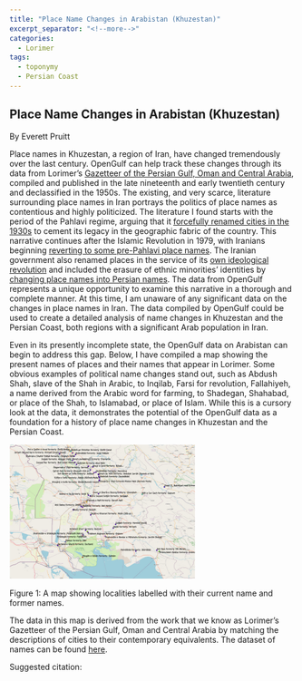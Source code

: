 ```yaml
---
title: "Place Name Changes in Arabistan (Khuzestan)"
excerpt_separator: "<!--more-->"
categories:
  - Lorimer
tags:
  - toponymy
  - Persian Coast 
---
```


## Place Name Changes in Arabistan (Khuzestan)

By Everett Pruitt


Place names in Khuzestan, a region of Iran, have changed tremendously over the last century. OpenGulf can help track these changes through its data from Lorimer’s [Gazetteer of the Persian Gulf, Oman and Central Arabia](https://archive.org/details/in.ernet.dli.2015.206963), compiled and published in the late nineteenth and early twentieth century and declassified in the 1950s. The existing, and very scarce, literature surrounding place names in Iran portrays the politics of place names as contentious and highly politicized. The literature I found starts with the period of the Pahlavi regime, arguing that it [forcefully renamed cities in the 1930s](https://www.jstor.org/stable/215071) to cement its legacy in the geographic fabric of the country. This narrative continues after the Islamic Revolution in 1979, with Iranians beginning [reverting to some pre-Pahlavi place names](https://www.jstor.org/stable/215071). The Iranian government also renamed places in the service of its [own ideological revolution](https://www.jstor.org/stable/215071) and included the erasure of ethnic minorities’ identities by [changing place names into Persian names](https://www.jstor.org/stable/215071). The data from OpenGulf represents a unique opportunity to examine this narrative in a thorough and complete manner. At this time, I am unaware of any significant data on the changes in place names in Iran. The data compiled by OpenGulf could be used to create a detailed analysis of name changes in Khuzestan and the Persian Coast, both regions with a significant Arab population in Iran.

Even in its presently incomplete state, the OpenGulf data on Arabistan can begin to address this gap. Below, I have compiled a map showing the present names of places and their names that appear in Lorimer. Some obvious examples of political name changes stand out, such as Abdush Shah, slave of the Shah in Arabic, to Inqilab, Farsi for revolution, Fallahiyeh, a name derived from the Arabic word for farming, to Shadegan, Shahabad, or place of the Shah, to Islamabad, or place of Islam. While this is a cursory look at the data, it demonstrates the potential of the OpenGulf data as a foundation for a history of place name changes in Khuzestan and the Persian Coast.

<img src="/assets/images/namechanges1.jpg" style="zoom:50%;" />

Figure 1: A map showing localities labelled with their current name and former names.

The data in this map is derived from the work that we know as Lorimer’s Gazetteer of the Persian Gulf, Oman and Central Arabia by matching the descriptions of cities to their contemporary equivalents. The dataset of names can be found [here](https://github.com/opengulf/Lorimer_data/blob/master/name_changes_Arabistan.csv).


Suggested citation: 

